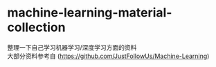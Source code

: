 # machine-learning-material-collection
整理一下自己学习机器学习/深度学习方面的资料  
大部分资料参考自
(https://github.com/JustFollowUs/Machine-Learning)
